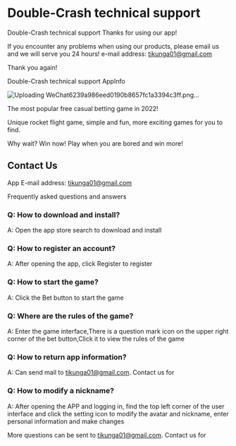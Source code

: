 # Double-Crash technical support


Double-Crash technical support
Thanks for using our app!


If you encounter any problems when using our products, please email us and we will serve you 24 hours!
e-mail address: tikunga01@gmail.com


Thank you again!


Double-Crash technical support
AppInfo

![Uploading WeChat6239a986eed0190b8657fc1a3394c3ff.png…]()


The most popular free casual betting game in 2022!

Unique rocket flight game, simple and fun, more exciting games for you to find.

Why wait? Win now! Play when you are bored and win more!

## Contact Us

App E-mail address: tikunga01@gmail.com

Frequently asked questions and answers
### Q: How to download and install?

A: Open the app store search to download and install

### Q: How to register an account?

A: After opening the app, click Register to register

### Q: How to start the game?

A: Click the Bet button to start the game

### Q: Where are the rules of the game?

A: Enter the game interface,There is a question mark icon on the upper right corner of the bet button,Click it to view the rules of the game

### Q: How to return app information?

A: Can send mail to tikunga01@gmail.com. Contact us for

### Q: How to modify a nickname?

A: After opening the APP and logging in, find the top left corner of the user interface and click the setting icon to modify the avatar and nickname, enter personal information and make changes

More questions can be sent to tikunga01@gmail.com. Contact us for
